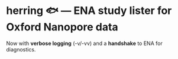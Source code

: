 # herring 🐟 — ENA study lister for Oxford Nanopore data

Now with **verbose logging** (-v/-vv) and a **handshake** to ENA for diagnostics.
